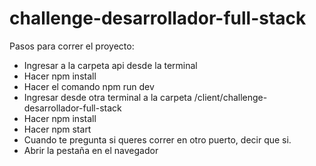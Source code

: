# challenge-desarrollador-full-stack

Pasos para correr el proyecto:

- Ingresar a la carpeta api desde la terminal
- Hacer npm install
- Hacer el comando npm run dev
- Ingresar desde otra terminal a la carpeta /client/challenge-desarrollador-full-stack
- Hacer npm install
- Hacer npm start
- Cuando te pregunta si queres correr en otro puerto, decir que si.
- Abrir la pestaña en el navegador
